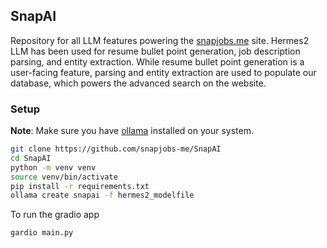 ## SnapAI

Repository for all LLM features powering the [snapjobs.me](https://snapjobs.me) site. Hermes2 LLM has been used for resume bullet point generation, job description parsing, and entity extraction. While resume bullet point generation is a user-facing feature, parsing and entity extraction are used to populate our database, which powers the advanced search on the website.

### Setup

**Note**: Make sure you have [ollama](https://ollama.com/) installed on your system.

```bash
git clone https://github.com/snapjobs-me/SnapAI
cd SnapAI
python -m venv venv
source venv/bin/activate
pip install -r requirements.txt
ollama create snapai -f hermes2_modelfile
```

To run the gradio app

```bash
gardio main.py
```

